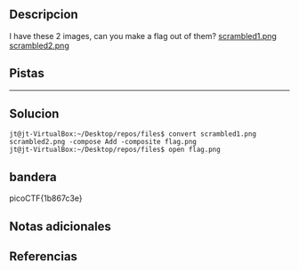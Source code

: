 ## Descripcion
I have these 2 images, can you make a flag out of them? [scrambled1.png](https://mercury.picoctf.net/static/1594c3f1980e3fb93df09a6d02f53904/scrambled1.png) [scrambled2.png](https://mercury.picoctf.net/static/1594c3f1980e3fb93df09a6d02f53904/scrambled2.png)

## Pistas 
****** 
## Solucion
```
jt@jt-VirtualBox:~/Desktop/repos/files$ convert scrambled1.png scrambled2.png -compose Add -composite flag.png
jt@jt-VirtualBox:~/Desktop/repos/files$ open flag.png 
```
## bandera
picoCTF{1b867c3e}

## Notas adicionales 

## Referencias